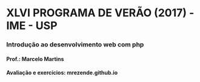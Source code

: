 # XLVI PROGRAMA DE VERÃO (2017) - IME - USP
### Introdução ao desenvolvimento web com php
#### Prof.: Marcelo Martins
#### Avaliação e exercícios: mrezende.github.io
